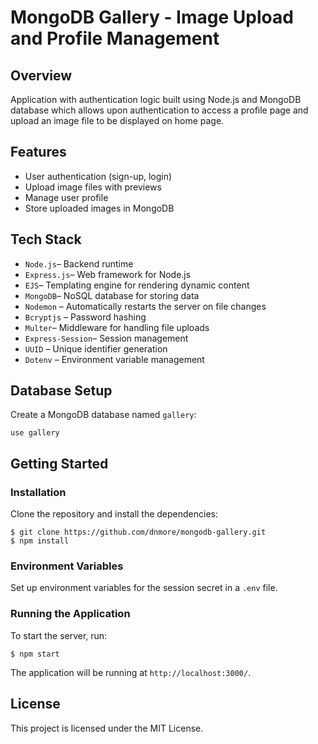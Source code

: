 # MongoDB Gallery - Image Upload and Profile Management

## Overview

Application with authentication logic built using Node.js and MongoDB database which allows upon authentication to access a profile page and upload an image file to be displayed on home page.

## Features

- User authentication (sign-up, login)
- Upload image files with previews
- Manage user profile
- Store uploaded images in MongoDB


## Tech Stack

- `Node.js`– Backend runtime
- `Express.js`– Web framework for Node.js
- `EJS`– Templating engine for rendering dynamic content
- `MongoDB`– NoSQL database for storing data
- `Nodemon` – Automatically restarts the server on file changes
- `Bcryptjs` – Password hashing
- `Multer`– Middleware for handling file uploads
- `Express-Session`– Session management
- `UUID` – Unique identifier generation
- `Dotenv` – Environment variable management


## Database Setup

Create a MongoDB database named `gallery`:

```
use gallery

```

## Getting Started
### Installation
Clone the repository and install the dependencies:

```
$ git clone https://github.com/dnmore/mongodb-gallery.git
$ npm install

```
### Environment Variables
Set up environment variables for the session secret in a `.env` file.

### Running the Application
To start the server, run:

```
$ npm start

```

The application will be running at `http://localhost:3000/`.


## License

This project is licensed under the MIT License.

